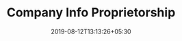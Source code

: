 ---
title: "Company Info Proprietorship"
date: 2019-08-12T13:13:26+05:30
type: "credit-report"
layout: "company-info-proprietorship"

currentinfo: 'incomplete'
currentpayment: ''
currentkyc: ''
currentreport: ''

headerstep: true
loggedin: true
progressBar: true
---